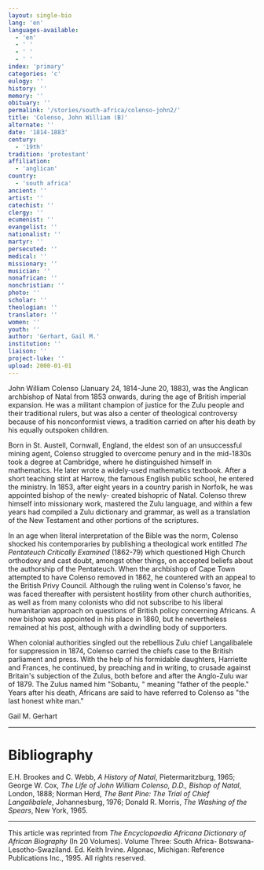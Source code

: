 ```yaml
---
layout: single-bio
lang: 'en'
languages-available:
  - 'en'
  - ' '
  - ' '
  - ' '
index: 'primary'
categories: 'c'
eulogy: ''
history: ''
memory: ''
obituary: ''
permalink: '/stories/south-africa/colenso-john2/'
title: 'Colenso, John William (B)'
alternate: ''
date: '1814-1883'
century:
  - '19th'
tradition: 'protestant'
affiliation:
  - 'anglican'
country:
  - 'south africa'
ancient: ''
artist: ''
catechist: ''
clergy: ''
ecumenist: ''
evangelist: ''
nationalist: ''
martyr: ''
persecuted: ''
medical: ''
missionary: ''
musician: ''
nonafrican: ''
nonchristian: ''
photo: ''
scholar: ''
theologian: ''
translator: ''
women: ''
youth: ''
author: 'Gerhart, Gail M.'
institution: ''
liaison: ''
project-luke: ''
upload: 2000-01-01
---
```



John William Colenso (January 24, 1814-June 20, 1883), was the Anglican archbishop of Natal from 1853 onwards, during the age of British imperial expansion. He was a militant champion of justice for the Zulu people and their traditional rulers, but was also a center of theological controversy because of his nonconformist views, a tradition carried on after his death by his equally outspoken children.

Born in St. Austell, Cornwall, England, the eldest son of an unsuccessful mining agent, Colenso struggled to overcome penury and in the mid-1830s took a degree at Cambridge, where he distinguished himself in mathematics. He later wrote a widely-used mathematics textbook. After a short teaching stint at Harrow, the famous English public school, he entered the ministry. In 1853, after eight years in a country parish in Norfolk, he was appointed bishop of the newly- created bishopric of Natal. Colenso threw himself into missionary work, mastered the Zulu language, and within a few years had compiled a Zulu dictionary and grammar, as well as a translation of the New Testament and other portions of the scriptures.

In an age when literal interpretation of the Bible was the norm, Colenso shocked his contemporaries by publishing a theological work entitled *The Pentateuch Critically Examined* (1862-79) which questioned High Church orthodoxy and cast doubt, amongst other things, on accepted beliefs about the authorship of the Pentateuch. When the archbishop of Cape Town attempted to have Colenso removed in 1862, he countered with an appeal to the British Privy Council. Although the ruling went in Colenso's favor, he was faced thereafter with persistent hostility from other church authorities, as well as from many colonists who did not subscribe to his liberal humanitarian approach on questions of British policy concerning Africans. A new bishop was appointed in his place in 1860, but he nevertheless remained at his post, although with a dwindling body of supporters.

When colonial authorities singled out the rebellious Zulu chief Langalibalele for suppression in 1874, Colenso carried the chiefs case to the British parliament and press. With the help of his formidable daughters, Harriette and Frances, he continued, by preaching and in writing, to crusade against Britain's subjection of the Zulus, both before and after the Anglo-Zulu war of 1879. The Zulus named him "Sobantu, " meaning "father of the people." Years after his death, Africans are said to have referred to Colenso as "the last honest white man."

Gail M. Gerhart

---

# Bibliography

E.H. Brookes and C. Webb, *A History of Natal*, Pietermaritzburg, 1965; George W. Cox, *The Life of John William Colenso, D.D., Bishop of Natal*, London, 1888; Norman Herd, *The Bent Pine: The Trial of Chief Langalibalele*, Johannesburg, 1976; Donald R. Morris, *The Washing of the Spears*, New York, 1965.

---

This article was reprinted from *The Encyclopaedia Africana Dictionary of African Biography* (In 20 Volumes). Volume Three: South Africa- Botswana-Lesotho-Swaziland. Ed. Keith Irvine. Algonac, Michigan: Reference Publications Inc., 1995.  All rights reserved.